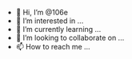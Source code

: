 - 👋 Hi, I’m @106e
- 👀 I’m interested in ...
- 🌱 I’m currently learning ...
- 💞️ I’m looking to collaborate on ...
- 📫 How to reach me ...

<!---
106e/106e is a ✨ special ✨ repository because its `README.md` (this file) appears on your GitHub profile.
You can click the Preview link to take a look at your changes.
<im
